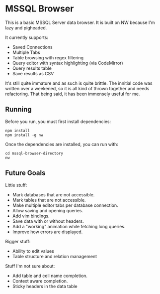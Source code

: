 # MSSQL Browser

This is a basic MSSQL Server data browser. It is built on NW because I'm lazy and pigheaded.

It currently supports:
- Saved Connections
- Multiple Tabs
- Table browsing with regex filtering
- Query editor with syntax highlighting (via CodeMirror)
- Query results table
- Save results as CSV

It's still quite immature and as such is quite brittle. The innitial code was written over a weekened, so it is all kind of thrown together and needs refactoring. That being said, it has been immensely useful for me.

## Running

Before you run, you must first install dependencies:
```shell
npm install
npm install -g nw
```

Once the dependencies are installed, you can run with:

```shell
cd mssql-browser-directory
nw
```

## Future Goals

Little stuff:
- Mark databases that are not accessible.
- Mark tables that are not accessible.
- Make multiple editor tabs per database connection.
- Allow saving and opening queries.
- Add vim bindings.
- Save data with or without headers.
- Add a "working" animation while fetching long queries.
- Improve how errors are displayed.

Bigger stuff:
- Ability to edit values
- Table structure and relation management

Stuff I'm not sure about:
- Add table and cell name completion.
- Context aware completion.
- Sticky headers in the data table
